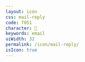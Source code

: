 ```yaml
---
layout: icon
css: mail-reply
code: f051
character: 
keywords: email
uiWidth: 32
permalink: /icon/mail-reply/
isIcon: true
---
```


